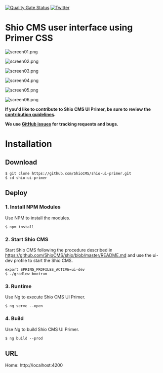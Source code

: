 [![Quality Gate Status](https://sonarcloud.io/api/project_badges/measure?project=ShioCMS_shio-ui-primer&metric=alert_status)](https://sonarcloud.io/dashboard?id=ShioCMS_shio-ui-primer) [![Twitter](https://img.shields.io/twitter/follow/shiocms.svg?style=social&label=Follow)](https://twitter.com/intent/follow?screen_name=shiocms)

# Shio CMS user interface using Primer CSS

![screen01.png](https://shiocms.github.io/shio-ui-primer/img/screen01.png) 

![screen02.png](https://shiocms.github.io/shio-ui-primer/img/screen02.png) 

![screen03.png](https://shiocms.github.io/shio-ui-primer/img/screen03.png)

![screen04.png](https://shiocms.github.io/shio-ui-primer/img/screen04.png)

![screen05.png](https://shiocms.github.io/shio-ui-primer/img/screen05.png)

![screen06.png](https://shiocms.github.io/shio-ui-primer/img/screen06.png)

**If you'd like to contribute to Shio CMS UI Primer, be sure to review the [contribution
guidelines](CONTRIBUTING.md).**

**We use [GitHub issues](https://github.com/ShioCMS/shio-ui-primer/issues) for tracking requests and bugs.**

# Installation

## Download

```shell
$ git clone https://github.com/ShioCMS/shio-ui-primer.git
$ cd shio-ui-primer
```

## Deploy 

### 1. Install NPM Modules

Use NPM to install the modules.

```shell
$ npm install
```

### 2. Start Shio CMS

Start Shio CMS following the procedure described in https://github.com/ShioCMS/shio/blob/master/README.md and use the ui-dev profile to start the Shio CMS.

```shell
export SPRING_PROFILES_ACTIVE=ui-dev
$ ./gradlew bootrun
```

### 3. Runtime

Use Ng to execute Shio CMS UI Primer.

```shell
$ ng serve --open
```

### 4. Build

Use Ng to build Shio CMS UI Primer.

```shell
$ ng build --prod
```

## URL

Home: http://localhost:4200
